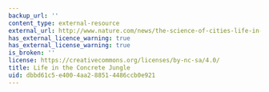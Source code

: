 ```yaml
---
backup_url: ''
content_type: external-resource
external_url: http://www.nature.com/news/the-science-of-cities-life-in-the-concrete-jungle-1.11862
has_external_licence_warning: true
has_external_license_warning: true
is_broken: ''
license: https://creativecommons.org/licenses/by-nc-sa/4.0/
title: Life in the Concrete Jungle
uid: dbbd61c5-e400-4aa2-8851-4486ccb0e921
---
```

